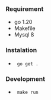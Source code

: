 ### Requirement
- go 1.20
- Makefile
- Mysql 8
  
### Instalation
- ``` go get .```
  
### Development
- ``` make run```